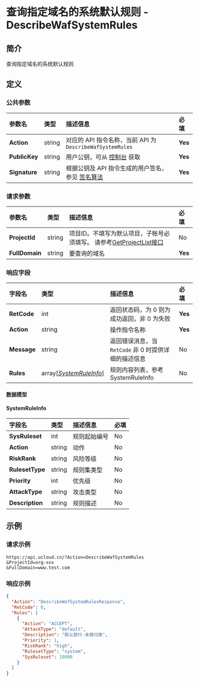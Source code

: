 # 查询指定域名的系统默认规则 - DescribeWafSystemRules

## 简介

查询指定域名的系统默认规则








## 定义

### 公共参数

| 参数名 | 类型 | 描述信息 | 必填 |
|:---|:---|:---|:---|
| **Action**     | string  | 对应的 API 指令名称，当前 API 为 `DescribeWafSystemRules`                        | **Yes** |
| **PublicKey**  | string  | 用户公钥，可从 [控制台](https://console.ucloud.cn/uapi/apikey) 获取                                             | **Yes** |
| **Signature**  | string  | 根据公钥及 API 指令生成的用户签名，参见 [签名算法](api/summary/signature.md)  | **Yes** |

### 请求参数

| 参数名 | 类型 | 描述信息 | 必填 |
|:---|:---|:---|:---|
| **ProjectId** | string | 项目ID。不填写为默认项目，子帐号必须填写。 请参考[GetProjectList接口](api/summary/get_project_list) |No|
| **FullDomain** | string | 要查询的域名 |**Yes**|

### 响应字段

| 字段名 | 类型 | 描述信息 | 必填 |
|:---|:---|:---|:---|
| **RetCode** | int | 返回状态码，为 0 则为成功返回，非 0 为失败 |**Yes**|
| **Action** | string | 操作指令名称 |**Yes**|
| **Message** | string | 返回错误消息，当 `RetCode` 非 0 时提供详细的描述信息 |No|
| **Rules** | array[[*SystemRuleInfo*](#SystemRuleInfo)] | 规则内容列表，参考SystemRuleInfo |No|

#### 数据模型


#### SystemRuleInfo

| 字段名 | 类型 | 描述信息 | 必填 |
|:---|:---|:---|:---|
| **SysRuleset** | int | 规则起始编号 |No|
| **Action** | string | 动作 |No|
| **RiskRank** | string | 风险等级 |No|
| **RulesetType** | string | 规则集类型 |No|
| **Priority** | int | 优先级 |No|
| **AttackType** | string | 攻击类型 |No|
| **Description** | string | 规则描述 |No|

## 示例

### 请求示例
    
```
https://api.ucloud.cn/?Action=DescribeWafSystemRules
&ProjectId=org-xxx
&FullDomain=www.test.com
```

### 响应示例
    
```json
{
  "Action": "DescribeWafSystemRulesResponse",
  "RetCode": 0,
  "Rules": [
    {
      "Action": "ACCEPT",
      "AttackType": "default",
      "Description": "默认放行-未做归类",
      "Priority": 1,
      "RiskRank": "high",
      "RulesetType": "system",
      "SysRuleset": 10000
    }
  ]
}
```





